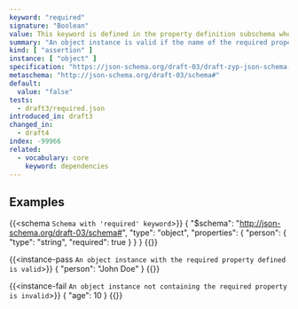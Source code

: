 ```yaml
---
keyword: "required"
signature: "Boolean"
value: This keyword is defined in the property definition subschema where a value must be defined within an instance
summary: "An object instance is valid if the name of the required property exists in the instance."
kind: [ "assertion" ]
instance: [ "object" ]
specification: "https://json-schema.org/draft-03/draft-zyp-json-schema-03.pdf#5.7"
metaschema: "http://json-schema.org/draft-03/schema#"
default:
  value: "false"
tests:
  - draft3/required.json
introduced_in: draft3
changed_in:
  - draft4
index: -99966
related:
  - vocabulary: core
    keyword: dependencies
---
```


## Examples

{{<schema `Schema with 'required' keyword`>}}
{
  "$schema": "http://json-schema.org/draft-03/schema#",
  "type": "object",
  "properties": { 
    "person": {
        "type": "string",
        "required": true
    }
  }
}
{{</schema>}}

{{<instance-pass `An object instance with the required property defined is valid`>}}
{ "person": "John Doe" }
{{</instance-pass>}}

{{<instance-fail `An object instance not containing the required property is invalid`>}}
{ "age": 10 }
{{</instance-fail>}}
